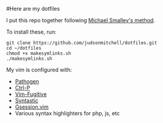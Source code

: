 #Here are my dotfiles

I put this repo together following [Michael Smalley's method](http://blog.smalleycreative.com/tutorials/using-git-and-github-to-manage-your-dotfiles/).

To install these, run:

    git clone https://github.com/judsonmitchell/dotfiles.git
    cd ~/dotfiles
    chmod +x makesymlinks.sh
    ./makesymlinks.sh

My vim is configured with:

* [Pathogen](https://github.com/tpope/vim-pathogen)
* [Ctrl-P](https://github.com/kien/ctrlp.vim)
* [Vim-Fugitive](https://github.com/tpope/vim-fugitive)
* [Syntastic](https://github.com/scrooloose/syntastic)
* [Gsession.vim](https://github.com/c9s/gsession.vim) 
* Various syntax highlighters for php, js, etc
